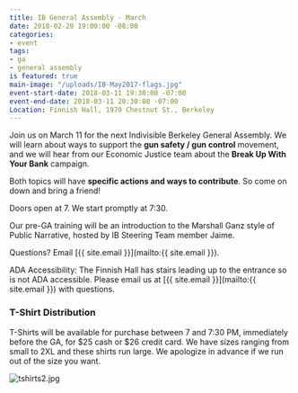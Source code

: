 ```yaml
---
title: IB General Assembly - March
date: 2018-02-20 19:00:00 -08:00
categories:
- event
tags:
- ga
- general assembly
is featured: true
main-image: "/uploads/IB-May2017-flags.jpg"
event-start-date: 2018-03-11 19:30:00 -07:00
event-end-date: 2018-03-11 20:30:00 -07:00
Location: Finnish Hall, 1970 Chestnut St., Berkeley
---
```


Join us on March 11 for the next Indivisible Berkeley General Assembly. We will learn about ways to support the **gun safety / gun control** movement, and we will hear from our Economic Justice team about the **Break Up With Your Bank** campaign.

Both topics will have **specific actions and ways to contribute**. So come on down and bring a friend!

Doors open at 7. We start promptly at 7:30.

Our pre-GA training will be an introduction to the Marshall Ganz style of Public Narrative, hosted by IB Steering Team member Jaime.

Questions? Email [{{ site.email }}](mailto:{{ site.email }}).

ADA Accessibility: The Finnish Hall has stairs leading up to the entrance so is not ADA accessible. Please email us at [{{ site.email }}](mailto:{{ site.email }}) with questions.

### T-Shirt Distribution

T-Shirts will be available for purchase between 7 and 7:30 PM, immediately before the GA, for $25 cash or $26 credit card. We have sizes ranging from small to 2XL and these shirts run large. We apologize in advance if we run out of the size you want.

![tshirts2.jpg](/uploads/tshirts2.jpg)